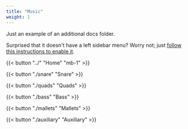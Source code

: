```yaml
---
title: "Music"
weight: 1
---
```


Just an example of an additional docs folder.

Surprised that it doesn't have a left sidebar menu? Worry not; just [follow this instructions to enable it](../docs/compose/organize-content/#documentation).

<!-- That content is better than dummy lorem ipsum 2) That content serves a good real-world demo for this theme 3) Publish more structured docs for each theme which are better than long blocky READMEs -->

{{< button "../" "Home" "mb-1" >}}

{{< button "./snare" "Snare" >}}

{{< button "./quads" "Quads" >}}

{{< button "./bass" "Bass" >}}

{{< button "./mallets" "Mallets" >}}

{{< button "./auxiliary" "Auxiliary" >}}